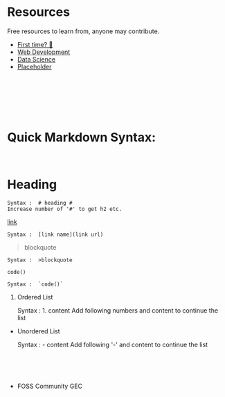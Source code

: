 # Resources

Free resources to learn from, anyone may contribute.

- [First time? 🌚](https://github.com/fcgec/resources/tree/master/first-FOSS-contribution)
- [Web Development](https://github.com/fcgec/resources/tree/master/web-development)
- [Data Science](https://github.com/fcgec/resources/tree/master/data-science)
- [Placeholder](https://github.com/fcgec/resources/)

<br>
<br>
<br>
<br>
<br>

# Quick Markdown Syntax: #

<br>

# Heading #

    Syntax :  # heading #
    Increase number of '#' to get h2 etc.

[link](https://github.com/fcgec/resources/tree/master/web-development)

    Syntax :  [link name](link url)

>blockquote

    Syntax :  >blockquote

`code()`

    Syntax :  `code()`

1. Ordered List

    Syntax :  1. content
    Add following numbers and content to continue the list

- Unordered List

    Syntax :  - content
    Add following '-' and content to continue the list

<br>
<br>
<br>

- FOSS Community GEC
